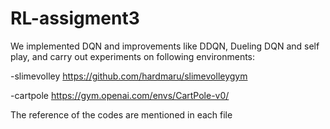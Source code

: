 # RL-assigment3

We implemented DQN and improvements like DDQN, Dueling DQN and self play, 
and carry out experiments on following environments:

-slimevolley
https://github.com/hardmaru/slimevolleygym


-cartpole
https://gym.openai.com/envs/CartPole-v0/

The reference of the codes are mentioned in each file
